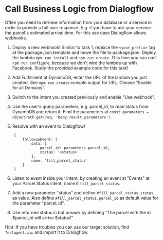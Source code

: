 # Call Business Logic from Dialogflow

Often you need to retrieve information from your database or a service in order to provide a full user response. E.g. if you have to ask your service the parcel's estimated arrival time. For this use case Dialogflow allows webhooks.

1. Deploy a new webhook! Similar to task 1, replace the `<your_prefix>` tag at the package.json.template and move the file to package.json. Deploy the lambda `npm run install` and `npm run create`. This time you can omit `npm run configure`, because we don't wire the lambda up with Facebook. Study the provided example code for this task! 

2. Add Fulfillment at DynamoDB, enter the URL of the lambda you just created. See `npm run create` console output for URL. Choose "Enable for all Domains".

3. Switch to the intent you created previously and enable "Use webhook".

4. Use the user's query parameters, e.g. parcel_id, to read status from DynamoDB and return it. Find the parameters at `const parameters = objectPath.get(req, 'body.result.parameters')`.

5. Resolve with an event to Dialogflow!
``` 
    {
        followupEvent: {
            data: {
                parcel_id: parameters.parcel_id,
                status: '<status>'
            },
            name: 'fill_parcel_status'
        }
    }
```

6. Listen to event inside your intent, by creating an event at "Events" at your Parcel Status intent, name it `fill_parcel_status`.

7. Add a new parameter "status" and define `#fill_parcel_status.status` as value. Also define `#fill_parcel_status.parcel_id` as default value for the parameter "parcel_id".

8. Use returned status in bot answer by defining "The parcel with the id $parcel_id will arrive $status!"

Hint: If you have troubles you can use our target solution, find `Testagent.zip` and import it to Dialogflow.